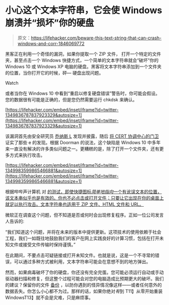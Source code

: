 # 小心这个文本字符串，它会使 Windows 崩溃并“损坏”你的硬盘

> 原文：<https://lifehacker.com/beware-this-text-string-that-can-crash-windows-and-corr-1846069772>

黑客正在利用一个奇怪的漏洞，如果你提取一个 ZIP 文件， 打开一个特定的文件夹，甚至点击一个 Windows 快捷方式，一个简单的文本字符串就会“破坏”你的 Windows 10 或 Windows XP 电脑的硬盘。黑客将文本字符串添加到一个文件夹的位置，当你打开它的时候，砰— 硬盘出现问题。

Watch

或者当你在 Windows 10 中看到“重启以修复硬盘错误”警告时，你可能会假设。您的数据很有可能是正确的，但是您仍然需要运行 chkdsk 来确认。

 [https://lifehacker.com/embed/inset/iframe?id=twitter-1349836787837923329&autosize=1](https://lifehacker.com/embed/inset/iframe?id=twitter-1349836787837923329&autosize=1) 

该漏洞首先由安全研究员 [乔纳斯 L](https://twitter.com/jonasLyk/status/1347900440000811010) 发现并披露，随后 [将 CERT 协调中心的门卫](https://twitter.com/wdormann/status/1347958161609809921) 证实了那些 e 的发现。根据 Doorman 的说法，这个缺陷是 Windows 10 中多年来一直没有解决的许多类似问题之一。更糟糕的是，除了打开一个文件夹，还有更多方式来执行攻击。

 [https://lifehacker.com/embed/inset/iframe?id=twitter-1349983599865466881&autosize=1](https://lifehacker.com/embed/inset/iframe?id=twitter-1349983599865466881&autosize=1) 

根据哔哔声计算机 对 [的测试，即使快捷图标*简单地指向*一个有讹误文本的位置，该文本串似乎也是有效的。你也不必点击或打开文件；只要让它出现在你的桌面上就足以执行攻击。文本字符串也适用于 ZIP 文件、HTML 文件和 URL。](https://www.bleepingcomputer.com/news/security/windows-10-bug-corrupts-your-hard-drive-on-seeing-this-files-icon/)

微软正在调查这个问题，但不知道是否或何时会出现修复程序。正如一位公司发言人告诉的:

“我们知道这个问题，并将在未来的版本中提供更新。这项技术的使用依赖于社会工程，我们一如既往地鼓励我们的客户在网上实践良好的计算习惯，包括在打开未知文件或接受文件传输时保持谨慎。”

在此期间，不要点击可疑链接或打开未知文件。也就是说，这是一个不寻常的错误，可以通过多种方式被利用，文本字符串可能会在意想不到的地方弹出。

然而，如果病毒破坏了你的硬盘，你还没有完全完蛋。您可能必须运行自动或手动驱动器扫描和修复，但这整个过程可能会对您的电脑造成比预期更大的破坏。我们的建议？保留你的文件 [备份](https://lifehacker.com/our-favorite-ways-to-back-up-a-windows-pc-1845994254) ，以防你遇到的怪异情况像这样——或者任何意外的数据丢失。你怎么小心都不为过。那样的话，如果你绝对*有*到 T11】从零开始重装 WindowsT13】就不会是灾难，只是麻烦事。